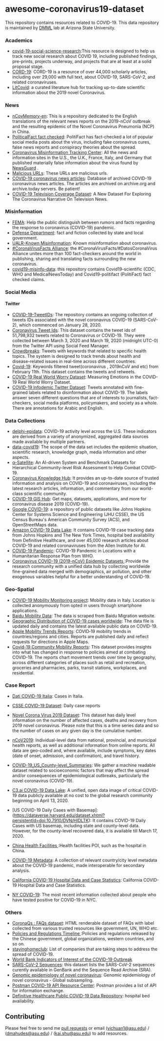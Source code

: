 # awesome-coronavirus19-dataset
This repository contains resources related to COVID-19. This data repository is maintained by [DMML](http://dmml.asu.edu/) lab at Arizona State University. 


### Academics
- [covid-19-social-science-research](https://github.com/natematias/covid-19-social-science-research/):This resource is designed to help us track new social research about COVID 19, including published findings, pre-prints, projects underway, and projects that are at least at a solid proposal stage.
- [CORD-19](https://www.kaggle.com/allen-institute-for-ai/CORD-19-research-challenge): CORD-19 is a resource of over 44,000 scholarly articles, including over 29,000 with full text, about COVID-19, SARS-CoV-2, and related coronaviruses. 
- [LitCovid](https://www.ncbi.nlm.nih.gov/research/coronavirus/#data-download): a curated literature hub for tracking up-to-date scientific information about the 2019 novel Coronavirus.

### News
- [nCovMemory-en](https://github.com/memoryhonest/nCovMemory-en): This is a repository dedicated to the English translations of the relevant news reports on the 2019-nCoV outbreak and the resulting epidemic of the Novel Coronavirus Pneumonia (NCP) in China.
- [PoliticalFact fact checked](https://www.politifact.com/coronavirus/): PolitiFact has fact-checked a lot of popular social media posts about the virus, including fake coronavirus cures, false news reports and conspiracy theories about the spread. 
- [Coronavirus Misinformation Tracking Center](https://www.newsguardtech.com/coronavirus-misinformation-tracking-center/):  All the news and information sites in the U.S., the U.K., France, Italy, and Germany that published materially false information about the virus found by [NewsGuard](www.newsguardtech.com) .  
- [Malicious URLs](https://github.com/bigheiniu/awesome-coronavirus19-dataset/blob/master/MaliciousURLS.txt): These URLs are malicious urls. 
- [COVID-19 coronavirus news articles](https://www.covid19-archive.com/):  Database of archived COVID-19 coronavirus news articles. The articles are archived on archive.org and archive.today servers. Be patient! 
- [ COVID-19 Television Coverage Dataset](http://data.gdeltproject.org/blog/2020-coronavirus-narrative/live_tvnews/MASTERFILELIST.TXT): A New Dataset For Exploring The Coronavirus Narrative On Television News.

### Misinformation
- [FEMA](https://www.fema.gov/coronavirus-rumor-control): Help the public distinguish between rumors and facts regarding the response to coronavirus (COVID-19) pandemic.
- [Defense Department](https://www.defense.gov/Explore/Spotlight/Coronavirus/Rumor-Control/): fact and fiction collected by state and local government.
- [UALR-Known Misinformation](http://cosmos.ualr.edu/misinformation): Known misinformation about coronavirus. 
- [#CoronaVirusFacts Alliance](https://www.poynter.org/coronavirusfactsalliance/): the #CoronaVirusFacts/#DatosCoronaVirus Alliance unites more than 100 fact-checkers around the world in publishing, sharing and translating facts surrounding the new coronavirus. 
- [covid19-misinfo-data](https://github.com/HLTCHKUST/covid19-misinfo-data): this repository contains Covid19-scientific (CDC, WHO and  MedicalNewsToday) and Covid19-politifact (PolitiFact) fact checked claims. 

### Social Media

#### Twitter

- [COVID-19-TweetIDs](https://github.com/echen102/COVID-19-TweetIDs): The repository contains an ongoing collection of tweets IDs associated with the novel coronavirus COVID-19 (SARS-CoV-2), which commenced on January 28, 2020.
- [Coronavirus Tweet Ids](https://dataverse.harvard.edu/dataset.xhtml?persistentId=doi:10.7910/DVN/LW0BTB): This dataset contains the tweet ids of 51,798,932 tweets related to Coronavirus or COVID-19. They were collected between March 3, 2020 and March 19, 2020 (midnight UTC-0) from the Twitter API using Social Feed Manager.
- [Crowdbreaks](https://www.crowdbreaks.org/en/data_sharing): Tweets with keywords that related to specific health topics. The system is designed to track trends about health and disease-related issues in real-time across different countries. 
- [Covid-19](http://www.panacealab.org/covid19/): Keywords filtered tweet(coronavirus , 2019nCoV and etc) from February 11th. This dataset contains the tweets and retweets. 
- [COVID-19 Real World Worry Dataset](https://github.com/ben-aaron188/covid19worry): Measuring Emotions in the COVID-19 Real World Worry Dataset.
- [COVID-19 Infodemic Twitter Dataset](https://github.com/firojalam/COVID-19-tweets-for-check-worthiness): Tweets annotated with fine-grained labels related to disinformation about COVID-19. The labels answer seven different questions that are of interests to journalists, fact-checkers, social media platforms, policymakers, and society as a whole. There are annotations for Arabic and English.

### Data Collections
- [delphi-epidata](https://github.com/cmu-delphi/delphi-epidata): COVID-19 activity level across the U.S. These indicators are derived from a variety of anonymized, aggregated data sources made available by multiple partners.
- [data-covid19](https://www.aminer.cn/data-covid19/): The scope of the data set includes the epidemic situation, scientific research, knowledge graph, media information and other aspects.
- [α-Satellite](https://github.com/yes-lab-covid-19/covid-19-dbs): An AI-driven System and Benchmark Datasets for Hierarchical Community-level Risk Assessment to Help Combat COVID-19.
- [Coronavirus Knowledge Hub](https://coronavirus.frontiersin.org/): It provides an up-to-date source of trusted information and analysis on COVID-19 and coronaviruses, including the latest research articles, information, and commentary from our world-class scientific community.
- [COVID-19 GIS Hub](https://coronavirus-disasterresponse.hub.arcgis.com/#get-data): Get maps, datasets, applications, and more for coronavirus disease 2019 (COVID-19).
- [Google COVID-19](https://console.cloud.google.com/marketplace/browse?filter=solution-type:dataset&filter=category:covid19): a repository of public datasets like Johns Hopkins Center for Systems Science and Engineering (JHU CSSE), the US Census Bureau's American Community Survey (ACS), and OpenStreetMaps data.
- [Amazon COVID-19 Data Lake](https://aws.amazon.com/blogs/big-data/a-public-data-lake-for-analysis-of-covid-19-data/): It contains COVID-19 case tracking data from Johns Hopkins and The New York Times, hospital bed availability from Definitive Healthcare, and over 45,000 research articles about COVID-19 and related coronaviruses from the Allen Institute for AI. 
- [COVID-19 Pandemic](https://data.humdata.org/event/covid-19): COVID-19 Pandemic in Locations with a Humanitarian Response Plan from WHO.
- [Coronavirus COVID-19 (2019-nCoV) Epidemic Datasets ](https://github.com/covid19datahub/COVID19):Provide the research community with a unified data hub by collecting worldwide fine-grained data merged with demographics, air pollution, and other exogenous variables helpful for a better understanding of COVID-19. 

### Geo-Spatial
- [COVID-19 Mobility Monitoring project](https://covid19mm.github.io/in-progress/2020/03/13/first-report-assessment.html): Mobility data in Italy. Location is collected anonymously from opted in users through smartphone applications.
- [Baidu Mobility Data](https://dataverse.harvard.edu/dataset.xhtml?persistentId=doi:10.7910/DVN/FAEZIO): The data is scraped from Baidu Migration website.
- [Geographic Distribution of COVID-19 cases worldwide](https://www.ecdc.europa.eu/en/publications-data/download-todays-data-geographic-distribution-covid-19-cases-worldwide): The data file is updated daily and contains the latest available public data on COVID-19.
- [Apple Mobility Trends Reports](https://www.apple.com/covid19/mobility):  COVID‑19 mobility trends in countries/regions and cities. Reports are published daily and reflect requests for directions in Apple Maps.  
- [Covid-19 Community Mobility Reports](https://www.google.com/covid19/mobility/): This dataset provides insights into what has changed in response to policies aimed at combating COVID-19. The reports chart movement trends over time by geography, across different categories of places such as retail and recreation, groceries and pharmacies, parks, transit stations, workplaces, and residential.

### Case Report

- [Dati COVID-19 Italia](https://github.com/pcm-dpc/COVID-19): Cases in Italia.

- [CSSE COVID-19 Dataset](https://github.com/CSSEGISandData/COVID-19/tree/master/csse_covid_19_data): Daily case reports

- [Novel Corona Virus 2019 Dataset](https://www.kaggle.com/sudalairajkumar/novel-corona-virus-2019-dataset): This dataset has daily level information on the number of affected cases, deaths and recovery from 2019 novel coronavirus. Please note that this is a time series data and so the number of cases on any given day is the cumulative number. 

- [nCoV2019](https://github.com/beoutbreakprepared/nCoV2019):  Individual-level data from national, provincial, and municipal health reports, as well as additional information from online reports. All data are geo-coded and, where available, include symptoms, key dates (date of onset, admission, and confirmation), and travel history. 
- [COVID-19_US_County-level_Summaries](https://github.com/JieYingWu/COVID-19_US_County-level_Summaries): We gather a machine readable dataset related to socioeconomic factors that may affect the spread and/or consequences of epidemiological outbreaks, particularly the novel coronavirus (COVID-19).
- [C3.ai COVID-19 Data Lake](https://c3.ai/covid): A unified, open data image of critical COVID-19 data publicly available at no cost to the global research community beginning on April 13, 2020.

- [US COVID-19 Daily Cases with Basemap]:(https://dataverse.harvard.edu/dataset.xhtml?persistentId=doi:10.7910/DVN/HIDLTK):  It contains COVID-19 Daily Cases with US basemap, including state and county-level data. However, for the county-level recovered data, it is available till March 17, 2020.
- [China Health Facilities ](https://dataverse.harvard.edu/dataset.xhtml?persistentId=doi:10.7910/DVN/KRSGT3):Health facilities POI, such as the hospital in China.
- [COVID-19 Metadata](https://github.com/cjvanlissa/COVID19_metadata): A collection of relevant country/city level metadata about the COVID-19 pandemic, made interoperable for secondary analysis. 
- [California COVID-19 Hospital Data and Case Statistics](https://data.chhs.ca.gov/dataset/california-covid-19-hospital-data-and-case-statistics):  California COVID-19 Hospital Data and Case Statistics.
- [NY COVID-19](https://www1.nyc.gov/site/doh/covid/covid-19-data.page): The most recent information collected about people who have tested positive for COVID-19 in NYC.
### Others
- [CoronaQs : FAQs dataset](https://github.com/hmpandey/CoronaQs): HTML renderable dataset of FAQs with label collected from various trusted resources like government, UN, WHO etc. 
- [Policies and Regulations Timeline ](https://dataverse.harvard.edu/dataset.xhtml?persistentId=doi:10.7910/DVN/OAM2JK):Policies and regulations released by the Chinese government, global organizations, western countries, and so on. 
- [stayinghomeclub](https://github.com/phildini/stayinghomeclub):  List of companies that are taking steps to address the spread of COVID-19.
- [World Bank Indicators of Interest of the COVID-19 Outbreak](https://data.humdata.org/dataset/world-bank-indicators-of-interest-to-the-covid-19-outbreak)
- [SARS-CoV-2 Sequences](https://www.ncbi.nlm.nih.gov/genbank/sars-cov-2-seqs/): this dataset lists the SARS-CoV-2 sequences curently available in GenBank and the Sequence Read Archive (SRA).
- [Genomic epidemiology of novel coronavirus](https://nextstrain.org/ncov/global): Genomic epidemiology of novel coronavirus - Global subsampling.
- [Postman COVID-19 API Resource Center](https://covid-19-apis.postman.com/): Postman provides a list of API for information exchange. 
- [Definitive Healthcare Public COVID-19 Data Repository](https://github.com/rsowers-dhc/covid19): hospital bed availability.
## Contributing
Please feel free to send me [pull requests](https://github.com/bigheiniu/awesome-coronavirus19-dataset/pulls) or email ([yichuan1@asu.edu](mailto:yichuan1@asu.edu)) / ([dmahudes@asu.edu](mailto:dmahudes@asu.edu)) / ([kai.shu@asu.edu](mailto:kai.shu@asu.edu)) to add resources.
